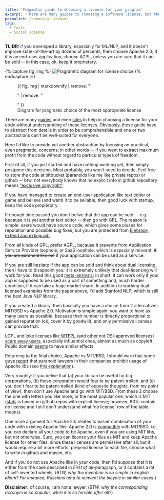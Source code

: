 ```yaml
---
title: 'Pragmatic guide to choosing a license for your program'
excerpt: "There are many guides to choosing a software license, but they are too philosophic; here I try to formulate clear criteria for pragmatic choice."
permalink: /choosing-license/
tags:
  - Tools
  - Social science
---
```


**TL;DR:** if you developed a library, especially for ML/NLP, and it doesn't improve state-of-the-art by dozens of percents, then choose Apache 2.0; if it is an end-user application, choose AGPL, unless you are sure that it can be sold -- in this case, ok, keep it proprietary.

{% capture fig_img %}
![Pragramtic diagram for license choice](https://astrakhantsev.com/assets/images/license_diagram.png)
{% endcapture %}

<figure>
  {{ fig_img | markdownify | remove: "<p>" | remove: "</p>" }}
  <figcaption>Diagram for pragmatic choice of the most appropriate license</figcaption>
</figure>

There are many [guides](https://opensource.com/law/13/1/which-open-source-software-license-should-i-use) and even [sites](http://choosealicense.com/) to help in choosing a license for your code without understanding of these licenses.
Obviuosly, these guide have to abstract from details in order to be comprehensible and one or two abstractions can't be well-suited for everyone.

Here I'd like to provide yet another abstraction by focusing on practical, even pragmatic, concerns; in other words -- if you want to extract maximum profit from the code without regard to particular types of freedom.

First of all, if you just started and have nothing working yet, then simply postpone this decision. ~~Most probably, you won't need to decide.~~
Feel free to store the code at bitbucket (paranoids like me like private repos) or github -- btw, not everybody knows that no explicit info in github repository means ["exclusive copyright"](http://choosealicense.com/no-license/).

If you have managed to create an end-user application like text editor or game and believe (and want) it to be sellable, then good luck with startup, keep the code proprietary.

If ~~enough time passed~~ you don't belive that the app can be sold -- e.g. because it is yet another text editor -- then go with GPL.
The reason is simple: users would have source code, which gives some pluses for reputation and possible bug fixes, but you are protected from [Embrace, extend and extinguish](https://en.wikipedia.org/wiki/Embrace,_extend_and_extinguish).

From all kinds of GPL, prefer AGPL, because it prevents from Application Service Provider loophole, or SaaS loophole. which is especially relevant, ~~if you are paranoid like me~~ if your application can be used as a service. 

If you are still hesitate if the app can be sold and think about dual licensing, then I have to disappoint you: it is extremely unlikely that dual-licensing will work for you. 
Read this good [meta-analysis](https://wiki.oulu.fi/download/attachments/58197330/ossd_2015_lauri_leimurautio_vuollet.pdf?version=1&modificationDate=1448956483000&api=v2); in short: it can work only if your app is supposed to be used as a part of something and, much harder condition, if it can take a huge market share. In addition to working dual-licensed examples from the paper above, I'd add Stanford NLP, which is still the best Java NLP library.

If you created a library, then basically you have a choice from 2 alternatives: MIT/BSD vs Apache 2.0.
Motivation is simple again: you want to have as many users as possible, because their number is directly proportional to gained reputation (ok, cover it by goodwill), and only permissive licenses can provide that.

LGPL and joke licenses like [WTFPL](http://www.wtfpl.net/) (and other not OSI-approved licenses) [scare away users](https://www.reddit.com/r/programming/comments/4m18kb/stop_putting_your_project_out_under_public_domain/d3rvktv/), especially influential ones, almost as much as copyleft. Public domain [seems](https://www.reddit.com/r/programming/comments/4m18kb/stop_putting_your_project_out_under_public_domain) to have similar effects.

Returning to the final choice, Apache vs MIT/BSD, I should warn that some guys [report](https://www.reddit.com/r/programming/comments/4m18kb/stop_putting_your_project_out_under_public_domain/d3rx4gz/) that paranoid lawyers in their companies prohibit usage of Apache libs (see [this explanation](https://www.reddit.com/r/programming/comments/4m18kb/stop_putting_your_project_out_under_public_domain/d3sbmhg/)). 

Very roughly: if you belive that (a) your lib can be useful for big corporations, (b) these corporation would fear to be patent-trolled, and (c) you don't fear to be patent-trolled (kind of opposite thoughts, from my point of view), then don't use Apache and go with MIT/BSD.
From these 2 choose the one with letters you like more; or the most popular one, which is MIT ([stats](https://github.com/blog/1964-open-source-license-usage-on-github-com) is based on github repos with explicit license; however, 80% contain no license and I still don't understand what 'no license' row of the table means).

One more argument for Apache 2.0 relates to easier combination of your code with existing Apache libs: Apache 2.0 is [compatible](http://www.dwheeler.com/essays/floss-license-slide.html) with MIT/BSD, i.e. you can declare all your code to be Apache, even if you are using MIT libs, but not otherwise. 
Sure, you can license your files as MIT and keep Apache license for other files, since these licenses are permissive after all, but it would require a bit more efforts: prepend license to each file, choose what to write in github and maven, etc.

And if you do not use Apache libs in your code, then I'd suppose that it is either from the case described in _First of all_-paragraph, or it contains a lot of self-invented wheels. (_BTW, why the invention is so simple in English idiom? For instance, Russians tend to reinvent the bicycle in similar cases._)

**Disclaimer:** of course, I am not a lawyer. (_BTW, why the corresponding acronym is so popular, while it is so terrible after all?_)
